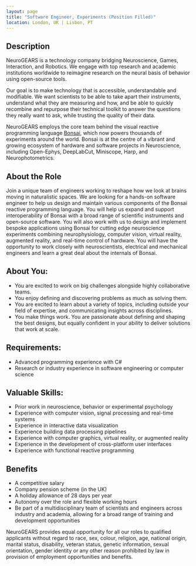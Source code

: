 ```yaml
---
layout: page
title: "Software Engineer, Experiments (Position Filled)"
location: London, UK | Lisbon, PT
---
```


## Description

NeuroGEARS is a technology company bridging Neuroscience, Games, Interaction, and Robotics. We engage with top research and academic institutions worldwide to reimagine research on the neural basis of behavior using open-source tools.

Our goal is to make technology that is accessible, understandable and modifiable. We want scientists to be able to take apart their instruments, understand what they are measuring and how, and be able to quickly recombine and repurpose their technical toolkit to answer the questions they really want to ask, while trusting the quality of their data.

NeuroGEARS employs the core team behind the visual reactive programming language [Bonsai](https://bonsai-rx.org/), which now powers thousands of experiments around the world. Bonsai is at the centre of a vibrant and growing ecosystem of hardware and software projects in Neuroscience, including Open-Ephys, DeepLabCut, Miniscope, Harp, and Neurophotometrics.

## About the Role

Join a unique team of engineers working to reshape how we look at brains moving in naturalistic spaces. We are looking for a hands-on software engineer to help us design and maintain various components of the Bonsai reactive programming language. You will help us expand and support interoperability of Bonsai with a broad range of scientific instruments and open-source software. You will also work with us to design and implement bespoke applications using Bonsai for cutting edge neuroscience experiments combining neurophysiology, computer vision, virtual reality, augmented reality, and real-time control of hardware. You will have the opportunity to work closely with neuroscientists, electrical and mechanical engineers and learn a great deal about the internals of Bonsai.

## About You:

* You are excited to work on big challenges alongside highly collaborative teams.
* You enjoy defining and discovering problems as much as solving them.
* You are excited to learn about a variety of topics, including outside your field of expertise, and communicating insights across disciplines.
* You make things work. You are passionate about defining and shaping the best designs, but equally confident in your ability to deliver solutions that work at scale.

## Requirements:

* Advanced programming experience with C#
* Research or industry experience in software engineering or computer science

## Valuable Skills:

* Prior work in neuroscience, behavior or experimental psychology
* Experience with computer vision, signal processing and real-time systems
* Experience in interactive data visualization
* Experience building data processing pipelines
* Experience with computer graphics, virtual reality, or augmented reality
* Experience in the development of cross-platform user interfaces
* Experience with functional reactive programming

## Benefits

* A competitive salary
* Company pension scheme (in the UK)
* A holiday allowance of 28 days per year
* Autonomy over the role and flexible working hours
* Be part of a multidisciplinary team of scientists and engineers across industry and academia, allowing for a broad range of training and development opportunities

NeuroGEARS provides equal opportunity for all our roles to qualified applicants without regard to race, sex, colour, religion, age, national origin, marital status, disability, veteran status, genetic information, sexual orientation, gender identity or any other reason prohibited by law in provision of employment opportunities and benefits.